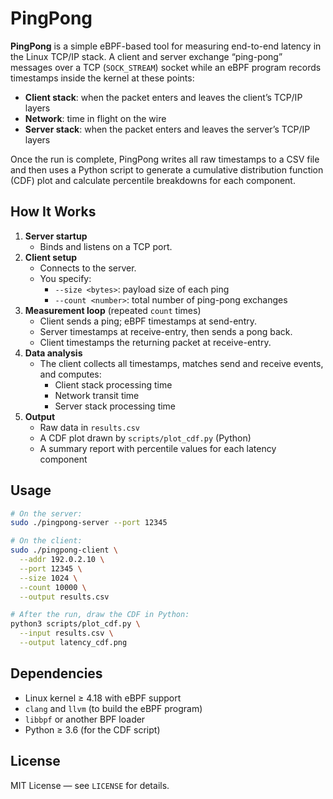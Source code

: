 # PingPong

**PingPong** is a simple eBPF-based tool for measuring end-to-end latency in the Linux TCP/IP stack. A client and server exchange “ping-pong” messages over a TCP (`SOCK_STREAM`) socket while an eBPF program records timestamps inside the kernel at these points:

- **Client stack**: when the packet enters and leaves the client’s TCP/IP layers  
- **Network**: time in flight on the wire  
- **Server stack**: when the packet enters and leaves the server’s TCP/IP layers  

Once the run is complete, PingPong writes all raw timestamps to a CSV file and then uses a Python script to generate a cumulative distribution function (CDF) plot and calculate percentile breakdowns for each component.

## How It Works

1. **Server startup**  
   - Binds and listens on a TCP port.  
2. **Client setup**  
   - Connects to the server.  
   - You specify:
     - `--size <bytes>`: payload size of each ping  
     - `--count <number>`: total number of ping-pong exchanges  
3. **Measurement loop** (repeated `count` times)  
   - Client sends a ping; eBPF timestamps at send-entry.  
   - Server timestamps at receive-entry, then sends a pong back.  
   - Client timestamps the returning packet at receive-entry.  
4. **Data analysis**  
   - The client collects all timestamps, matches send and receive events, and computes:
     - Client stack processing time  
     - Network transit time  
     - Server stack processing time  
5. **Output**  
   - Raw data in `results.csv`  
   - A CDF plot drawn by `scripts/plot_cdf.py` (Python)  
   - A summary report with percentile values for each latency component  

## Usage

```bash
# On the server:
sudo ./pingpong-server --port 12345

# On the client:
sudo ./pingpong-client \
  --addr 192.0.2.10 \
  --port 12345 \
  --size 1024 \
  --count 10000 \
  --output results.csv

# After the run, draw the CDF in Python:
python3 scripts/plot_cdf.py \
  --input results.csv \
  --output latency_cdf.png
````

## Dependencies

- Linux kernel ≥ 4.18 with eBPF support
- `clang` and `llvm` (to build the eBPF program)
- `libbpf` or another BPF loader
- Python ≥ 3.6 (for the CDF script)

## License

MIT License — see `LICENSE` for details.
